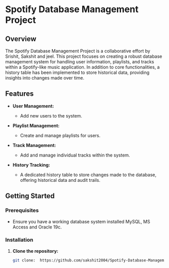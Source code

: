 # Spotify Database Management Project

## Overview

The Spotify Database Management Project is a collaborative effort by Srishit, Sakshit and jeel. This project focuses on creating a robust database management system for handling user information, playlists, and tracks within a Spotify-like music application. In addition to core functionalities, a history table has been implemented to store historical data, providing insights into changes made over time.

## Features

- **User Management:**
  - Add new users to the system.

- **Playlist Management:**
  - Create and manage playlists for users.

- **Track Management:**
  - Add and manage individual tracks within the system.

- **History Tracking:**
  - A dedicated history table to store changes made to the database, offering historical data and audit trails.

## Getting Started

### Prerequisites

- Ensure you have a working database system installed MySQL, MS Access and Oracle 19c.
### Installation

1. **Clone the repository:**
   ```bash
   git clone:  https://github.com/sakshit2004/Spotify-Database-Management.git

